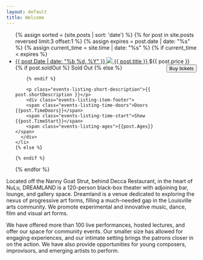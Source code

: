 ```yaml
---
layout: default
title: Welcome
---
```


<ul class="events-listing">
{% assign sorted = (site.posts | sort: 'date') %}
{% for post in site.posts reversed limit:3 offset:1 %}
{% assign expires = post.date | date: "%s" %}
{% assign current_time = site.time | date: "%s" %}
{% if current_time < expires %}
    <li class="events-listing-item">
      <a href="{{site.baseurl}}{{ post.url }}">
        <span class="events-listing-date">{{ post.Date | date: "%b %d, %Y" }}</span>
        <img src="{{site.baseurl}}{{ post.smallImage }}" class="events-listing-image" />
        <span class="events-listing-title">{{ post.title }}</span>
          </a>
        <span class="events-listing-price">${{ post.price }}</span>
        {% if post.soldOut %}
          <span class="sold-out">Sold Out</span>
        {% else %}
        <form target="paypal" action="https://www.paypal.com/cgi-bin/webscr" method="post" style="float:right;">
          <input type="hidden" name="cmd" value="_s-xclick">
          <input type="hidden" name="hosted_button_id" value="{{post.paypalValue}}">
          <button name="submit" class="btn btn-buy-now">Buy tickets</button>
        </form>

        {% endif %}

        <p class="events-listing-short-description">{{ post.shortDescription }}</p>
        <div class="events-listing-item-footer">
        <span class="events-listing-time-doors">Doors {{post.TimeDoors}}</span>
        <span class="events-listing-time-start">Show {{post.TimeStart}}</span>
        <span class="events-listing-ages">{{post.Ages}}</span>
      </div>
    </li>
    {% else %}

    {% endif %}
  {% endfor %}
</ul>


Located off the Nanny Goat Strut, behind Decca Restaurant, in the heart of NuLu, DREAMLAND is a 120-person black-box theater with adjoining bar, lounge, and gallery space. Dreamland is a venue dedicated to exploring the nexus of progressive art forms, filling a much-needed gap in the Louisville arts community. We promote experimental and innovative music, dance, film and visual art forms.

We have offered more than 100 live performances, hosted lectures, and offer our space for community events. Our smaller size has allowed for engaging experiences, and our intimate setting brings the patrons closer in on the action. We have also provide opportunities for young composers, improvisors, and emerging artists to perform.
